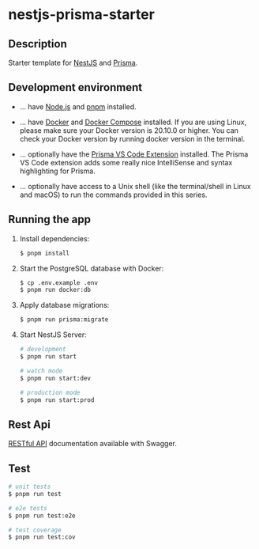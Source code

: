 # nestjs-prisma-starter

## Description

Starter template for [NestJS](https://github.com/nestjs/nest) and [Prisma](https://www.prisma.io/).

## Development environment

- ... have [Node.js](https://nodejs.org/) and [pnpm](https://pnpm.io/) installed.

- ... have [Docker](https://www.docker.com/) and [Docker Compose](https://docs.docker.com/compose/install/#compose-installation-scenarios) installed. If you are using Linux, please make sure your Docker version is 20.10.0 or higher. You can check your Docker version by running docker version in the terminal.

- ... optionally have the [Prisma VS Code Extension](https://marketplace.visualstudio.com/items?itemName=Prisma.prisma) installed. The Prisma VS Code extension adds some really nice IntelliSense and syntax highlighting for Prisma.

- ... optionally have access to a Unix shell (like the terminal/shell in Linux and macOS) to run the commands provided in this series.

## Running the app

1. Install dependencies:

   ```bash
   $ pnpm install
   ```

2. Start the PostgreSQL database with Docker:

   ```bash
   $ cp .env.example .env
   $ pnpm run docker:db
   ```

3. Apply database migrations:

   ```bash
   $ pnpm run prisma:migrate
   ```

4. Start NestJS Server:

   ```bash
   # development
   $ pnpm run start

   # watch mode
   $ pnpm run start:dev

   # production mode
   $ pnpm run start:prod
   ```

## Rest Api

[RESTful API](http://localhost:3000/api) documentation available with Swagger.

## Test

```bash
# unit tests
$ pnpm run test

# e2e tests
$ pnpm run test:e2e

# test coverage
$ pnpm run test:cov
```

